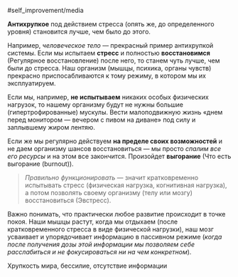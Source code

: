 #self_improvement/media 

**Антихрупкое** под действием стресса (опять же, до определенного уровня) становится лучше, чем было до этого. 

Например, *человеческое тело* — прекрасный пример антихрупкой системы. Если мы испытаем **стресс** и полностью **восстановимся** (Регулярное восстановление) после него, то станем чуть лучше, чем были до стресса. Наш организм (мышцы, психика, органы чувств) прекрасно приспосабливаются к тому режиму, в котором мы их эксплуатируем. 

Если мы, например, **не испытываем** никаких особых физических нагрузок, то нашему организму будут не нужны большие (гипертрофированные) мускулы. Вести малоподвижную жизнь «днем перед монитором — вечером с пивом на диване» под силу и заплывшему жиром лентяю. 

Если же мы регулярно действуем **на пределе своих возможностей** и не даем организму шансов восстановиться — мы просто *спалим все его ресурсы* и на этом все закончится. Произойдет **выгорание** (Что есть выгорание (burnout)). 

> *Правильно функционировать* — значит кратковременно испытывать стресс (физическая нагрузка, когнитивная нагрузка), а потом позволять своему организму (телу или мозгу) восстановиться (Эвстресс).

Важно понимать, что практически любое развитие происходит в точке покоя. Наши мышцы растут, когда мы отдыхаем (после кратковременного стресса в виде физической нагрузки), наш мозг усваивает и упорядочивает информацию в пассивном режиме (*когда после получения дозы этой информации мы позволяем себе расслабиться и не фокусироваться ни на чем конкретном*).

Хрупкость мира, бессилие, отсутствие информации